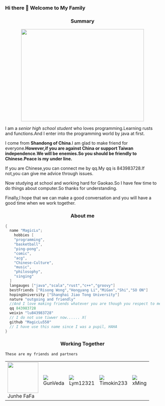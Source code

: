 ### Hi there 👋 Welcome to My Family

<div align='center'><h3>Summary</h4> </div>

<div align="center"><img src="https://avatars3.githubusercontent.com/u/46070909?s=460&u=e84db96055f9ce770e64a3b35357080cd7f15150&v=4" width=400px height=300px></div>

I am a *senior high school student* who loves programming.Learning rusts and functions.And I enter into the programming world by java at first.

I come from **Shandong of China**.I am glad to make friend for everyone.**However,if you are against China or support Taiwan independence.We will be enemies.So you should be friendly to Chinese.Peace is my under line.**

If you are Chinese,you can connect me by qq.My qq is 843983728.If not,you can give me advice through issues.

Now studying at school and working hard for Gaokao.So I have few time to do things about computer.So thanks for understanding.

Finally,I hope that we can make a good conversation and you will have a good time when we work together.

<div align='center'><h3>About me</h4> </div>

```groovy
{
  name "MagicLu";
 	hobbies [
    "programming",
    "basketball",
    "ping-pong",
    "comic",
    "acg",
    "Chinese-Culture",
    "music",
    "philosophy",
    "singing"
  ]
  langauges ["java","scala","rust","c++","groovy"]
  bestFriends ["Risong Wong","Hongyang Li","MiGan","Shi","SO ON"]
  hopingUniversity ["Shanghai Jiao Tong University"]
  nature "outgoing and friendly"
  //And I love making friends whatever you are though you respect to me too
  qq 843983728
  weixin "lu843983728"
  // I do not use tiwwer now...... X(
  github "MagicLu550"
  // I have use this name since I was a pupil, HAHA
}
```

<div align='center'><h3>Working Together</h4> </div>

```
These are my friends and partners
```

<table><tr>
<td><img src="https://avatars0.githubusercontent.com/u/22996240?s=96&v=4" border=0 width=100px height=100px><div>Junhe FaFa</div></td>
<td><img src="https://avatars2.githubusercontent.com/u/36949944?s=96&v=4" border=0><div>GunVeda</div></td>
  <td><img src="https://avatars0.githubusercontent.com/u/41183806?s=96&v=4" border=0><div>Lym12321</div></td>
  <td><img src="https://avatars1.githubusercontent.com/u/50899865?s=96&v=4" border=0><div>Timokin233</div></td>
  <td><img src="https://avatars0.githubusercontent.com/u/29374209?s=96&v=4" border=0><div>xMing</div></td>
</tr></table>

